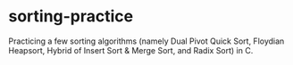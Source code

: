 # sorting-practice

Practicing a few sorting algorithms (namely Dual Pivot Quick Sort, Floydian Heapsort, Hybrid of Insert Sort & Merge Sort, and Radix Sort) in C.

